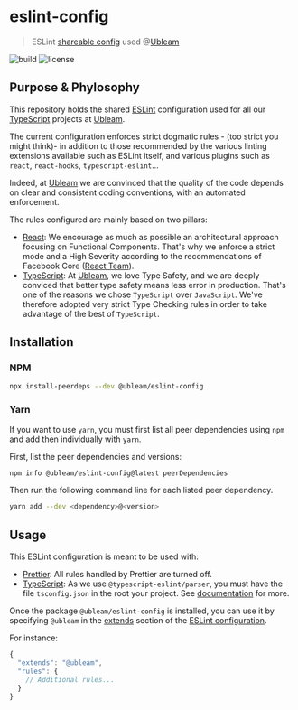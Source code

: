 # eslint-config

> ESLint [shareable config](https://eslint.org/docs/developer-guide/shareable-configs.html) used @[Ubleam](https://github.com/Ubleam)

![build](https://github.com/Ubleam/eslint-config-ubleam/workflows/Build/badge.svg)
![license](https://img.shields.io/github/license/Ubleam/eslint-config-ubleam)

## Purpose & Phylosophy

This repository holds the shared [ESLint](https://eslint.org) configuration used for all our [TypeScript](https://www.typescriptlang.org) projects at [Ubleam](https://github.com/Ubleam).

The current configuration enforces strict dogmatic rules - (too strict you might think)- in addition to those recommended by the various linting extensions available such as ESLint itself, and various plugins such as `react`, `react-hooks`, `typescript-eslint`...

Indeed, at [Ubleam](https://github.com/Ubleam) we are convinced that the quality of the code depends on clear and consistent coding conventions, with an automated enforcement.

The rules configured are mainly based on two pillars:

- [React](https://reactjs.org): We encourage as much as possible an architectural approach focusing on Functional Components. That's why we enforce a strict mode and a High Severity according to the recommendations of Facebook Core ([React Team](https://reactjs.org/community/team.html)).
- [TypeScript](https://www.typescriptlang.org): At [Ubleam](https://github.com/Ubleam), we love Type Safety, and we are deeply conviced that better type safety means less error in production. That's one of the reasons we chose `TypeScript` over `JavaScript`. We've therefore adopted very strict Type Checking rules in order to take advantage of the best of `TypeScript`.

## Installation

### NPM

```sh
npx install-peerdeps --dev @ubleam/eslint-config
```

### Yarn

If you want to use `yarn`, you must first list all peer dependencies using `npm` and add then individually with `yarn`.

First, list the peer dependencies and versions:

```sh
npm info @ubleam/eslint-config@latest peerDependencies
```

Then run the following command line for each listed peer dependency.

```sh
yarn add --dev <dependency>@<version>
```

## Usage

This ESLint configuration is meant to be used with:

- [Prettier](https://prettier.io). All rules handled by Prettier are turned off.
- [TypeScript](https://www.typescriptlang.org): As we use `@typescript-eslint/parser`, you must have the file `tsconfig.json` in the root your project. See [documentation](https://www.typescriptlang.org/docs/handbook/tsconfig-json.html) for more.

Once the package `@ubleam/eslint-config` is installed, you can use it by specifying `@ubleam` in the [extends](http://eslint.org/docs/user-guide/configuring#extending-configuration-files) section of the [ESLint configuration](http://eslint.org/docs/user-guide/configuring).

For instance:

```js
{
  "extends": "@ubleam",
  "rules": {
    // Additional rules...
  }
}
```

